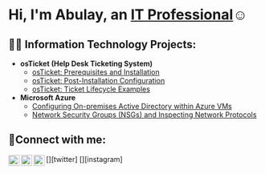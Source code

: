 <h1>Hi, I'm Abulay, an <a href="https:www.linkedin.com/in/abulay-barrow-545818149">IT Professional</a>☺</h1>

<h2>👨‍💻 Information Technology Projects:</h2>

- <b>osTicket (Help Desk Ticketing System)</b>
  - [osTicket: Prerequisites and Installation](https://github.com/abulay99/osticket-prereqs)
  - [osTicket: Post-Installation Configuration](https://github.com/abulay99/post-install-config)
  - [osTicket: Ticket Lifecycle Examples](https://github.com/abulay99/ticket-lifecycle)
- <b>Microsoft Azure</b>
  - [Configuring On-premises Active Directory within Azure VMs](https://github.com/abulay99/configure-ad)
  - [Network Security Groups (NSGs) and Inspecting Network Protocols](https://github.com/abulay99/azure-network-protocols)

<h2>🤳Connect with me:</h2>

[<img align="left" alt="Josh | Twitter" width="22px" src="https://cdn.jsdelivr.net/npm/simple-icons@v3/icons/twitter.svg" />][twitter]
[<img align="left" alt="Josh | LinkedIn" width="22px" src="https://cdn.jsdelivr.net/npm/simple-icons@v3/icons/linkedin.svg" />][linkedin]
[<img align="left" alt="Josh | Instagram" width="22px" src="https://cdn.jsdelivr.net/npm/simple-icons@v3/icons/instagram.svg" />][instagram]

[linkedin]: https:www.linkedin.com/in/abulay-barrow-545818149

